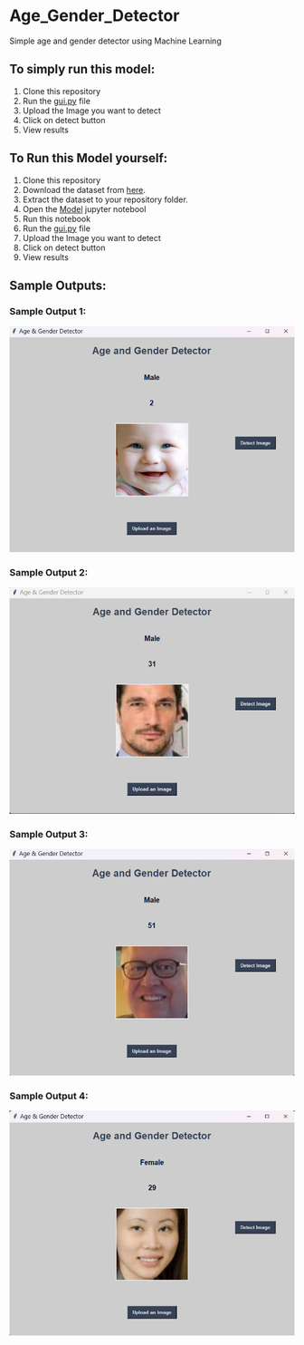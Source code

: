 # Age_Gender_Detector
Simple age and gender detector using Machine Learning
## To simply run this model:
1. Clone this repository
2. Run the [gui.py](https://github.com/MalothuAmulya/Age_Gender_Detector/blob/main/gui.py) file
3. Upload the Image you want to detect
4. Click on detect button
5. View results

## To Run this Model yourself:
1. Clone this repository
2. Download the dataset from [here](https://www.kaggle.com/datasets/jangedoo/utkface-new).
3. Extract the dataset to your repository folder.
4. Open the [Model](https://github.com/MalothuAmulya/Age_Gender_Detector/blob/main/model.ipynb) jupyter notebool
5. Run this notebook
6. Run the [gui.py](https://github.com/MalothuAmulya/Age_Gender_Detector/blob/main/gui.py) file
7. Upload the Image you want to detect
8. Click on detect button
9. View results
    
## Sample Outputs:
### Sample Output 1:
![Sample Output 1](https://github.com/MalothuAmulya/Age_Gender_Detector/blob/main/output_1.png)
### Sample Output 2:
![Sample Output 2](https://github.com/MalothuAmulya/Age_Gender_Detector/blob/main/output_2.png)
### Sample Output 3:
![Sample Output 3](https://github.com/MalothuAmulya/Age_Gender_Detector/blob/main/output_3.png)
### Sample Output 4:
![Sample Output 4](https://github.com/MalothuAmulya/Age_Gender_Detector/blob/main/output_4.png)










